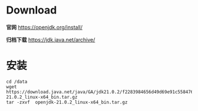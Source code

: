 # Download

**官网** https://openjdk.org/install/

**归档下载** https://jdk.java.net/archive/

# 安装

```shell
cd /data
wget  https://download.java.net/java/GA/jdk21.0.2/f2283984656d49d69e91c558476027ac/13/GPL/openjdk-21.0.2_linux-x64_bin.tar.gz
tar -zxvf  openjdk-21.0.2_linux-x64_bin.tar.gz
```
